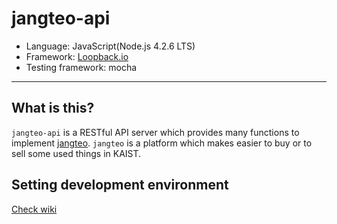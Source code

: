 # jangteo-api

- Language: JavaScript(Node.js 4.2.6 LTS)
- Framework: [Loopback.io](https://loopback.io)
- Testing framework: mocha

---

## What is this?

`jangteo-api` is a RESTful API server which provides many functions to implement
[jangteo](https://github.com/sparcs-kaist/jangteo). `jangteo` is a platform
which makes easier to buy or to sell some used things in KAIST.

## Setting development environment

[Check wiki](https://github.com/sparcs-kaist/jangteo-api/wiki/Getting-started)
